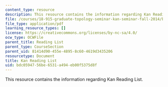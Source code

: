 ```yaml
---
content_type: resource
description: This resource contains the information regarding Kan Reading List.
file: /courses/18-915-graduate-topology-seminar-kan-seminar-fall-2014/bdc0594756be6531a494eb00f5375d8f_MIT18_915F14_kan-list_2.pdf
file_type: application/pdf
learning_resource_types: []
license: https://creativecommons.org/licenses/by-nc-sa/4.0/
ocw_type: OCWFile
parent_title: Reading List
parent_type: CourseSection
parent_uid: 81414d90-455e-4895-8c60-4619d3435206
resourcetype: Document
title: Kan Reading List
uid: bdc05947-56be-6531-a494-eb00f5375d8f
---
```

This resource contains the information regarding Kan Reading List.